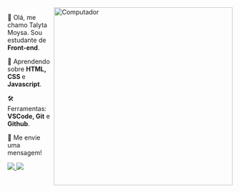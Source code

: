 <img src="https://64.media.tumblr.com/72d9b6fc30d4eb5f3a7cb99913bff8c2/08ee4c9f524f3079-d2/s400x600/b2d6df9b75ebc5713945731e224a48d14903def9.gif" min-width="400px" max-width="400px" width="400px" align="right" alt="Computador">







<p align="left"> 
  🍭 Olá, me chamo Talyta Moysa. Sou estudante de <strong>Front-end</strong>.
</p>

<p align="left">
  🦄 Aprendendo sobre <strong>HTML, CSS </strong>e<strong> Javascript</strong>.
</p>

<p align="left">
  🛠️ Ferramentas: <strong>VSCode, Git</strong> e<strong> Github</strong>.
</p>

<p align="left">
  💌 Me envie uma mensagem!
</p>

<p align="left">
  <a href="https://www.instagram.com/taly.moy/" alt="Instagram">
    <img src="https://img.shields.io/badge/-Instagram-1C1C1C?style=for-the-badge&logo=Instagram&logoColor=c43b41&link=https://www.instagram.com/iuricode"/>
  </a>
  
  <a href="https://www.linkedin.com/in/talytamoy/" alt="Linkedin">
    <img src="https://img.shields.io/badge/-Linkedin-1C1C1C?style=for-the-badge&logo=Linkedin&logoColor=c43b41&link=https://www.linkedin.com/in/iuricode"/>
  </a>
</p>
